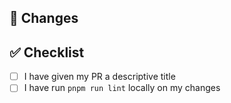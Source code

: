 ## 🎯 Changes

<!-- What changes are made in this PR?  -->

## ✅ Checklist

- [ ] I have given my PR a descriptive title
- [ ] I have run `pnpm run lint` locally on my changes

